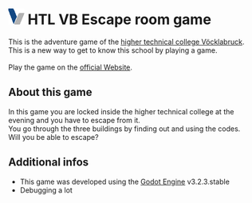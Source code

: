 # ![VHTL Logo](/TagDerOffenenTuerEscapeGame/TagDerOffenenTuerEscapeGame/favicon.png) HTL VB Escape room game

This is the adventure game of the [higher technical college Vöcklabruck](https://www.htlvb.at/).<br>
This is a new way to get to know this school by playing a game.<br>
<br>
Play the game on the [official Website](https://www.htlvb.at/adventure-game/).<br>

## About this game
In this game you are locked inside the higher technical college at the evening and you have to escape from it.<br>
You go through the three buildings by finding out and using the codes.<br>
Will you be able to escape?<br>

## Additional infos
* This game was developed using the [Godot Engine](https://godotengine.org/) v3.2.3.stable<br>
* Debugging a lot
